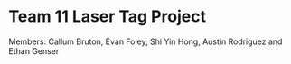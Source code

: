 # Team 11 Laser Tag Project
Members: Callum Bruton, Evan Foley, Shi Yin Hong, Austin Rodriguez and Ethan Genser
